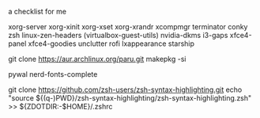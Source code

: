 a checklist for me


xorg-server xorg-xinit xorg-xset xorg-xrandr xcompmgr terminator conky zsh linux-zen-headers (virtualbox-guest-utils) nvidia-dkms i3-gaps xfce4-panel xfce4-goodies
unclutter rofi lxappearance starship

git clone https://aur.archlinux.org/paru.git
makepkg -si

pywal nerd-fonts-complete 

git clone https://github.com/zsh-users/zsh-syntax-highlighting.git
echo "source ${(q-)PWD}/zsh-syntax-highlighting/zsh-syntax-highlighting.zsh" >> ${ZDOTDIR:-$HOME}/.zshrc
